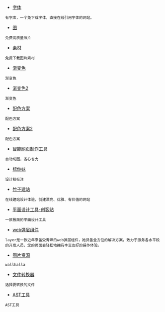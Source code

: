
* [字体](https://www.youziku.com/)

```
有字库，一个免下载字体，直接在线引用字体的网站。
```

* [图](https://unsplash.com/)

```
免费高质量照片
```


* [素材](http://588ku.com/)

```
免费下载图片素材
```

* [渐变色](https://webgradients.com/)

```
渐变色
```

* [渐变色2](https://uigradients.com/)

```
渐变色
```

* [配色方案](https://colorhunt.co/)

```
配色方案
```

* [配色方案2](http://colorpad.netqon.com/)

```
配色方案
```

* [智能网页制作工具](http://kuaiqie.qdsay.com/)

```
自动切图，省心省力
```

* [标你妹](http://www.biaonimeia.com)

```
设计稿标注
```

* [竹子建站](http://www.zhuzi.me)

```
在线建站设计体验，创建漂亮、优雅、有价值的网站
```

* [平面设计工具-创客贴](https://www.chuangkit.com)

```
一款极简的平面设计工具
```

* [web弹层组件](http://layer.layui.com/)

```
layer是一款近年来备受青睐的web弹层组件，她具备全方位的解决方案，致力于服务各水平段的开发人员，您的页面会轻松地拥有丰富友好的操作体验。
```

* [图片资源](https://wallhalla.com/)

```
wallhalla
```

* [文件转换器](https://convertio.co/zh)

```
选择要转换的文件
```

* [AST工具](https://astexplorer.net/)

```
AST工具
```
